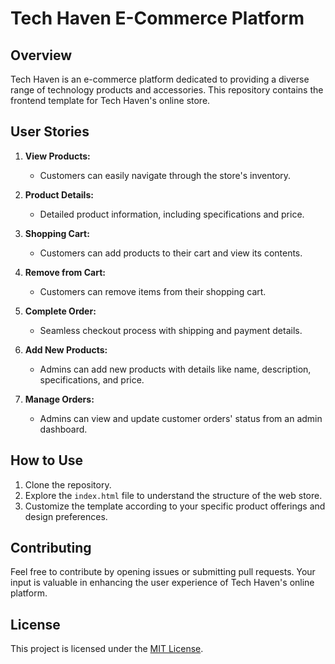 # Tech Haven E-Commerce Platform

## Overview

Tech Haven is an e-commerce platform dedicated to providing a diverse range of technology products and accessories. This repository contains the frontend template for Tech Haven's online store.

## User Stories

1. **View Products:**
   - Customers can easily navigate through the store's inventory.

2. **Product Details:**
   - Detailed product information, including specifications and price.

3. **Shopping Cart:**
   - Customers can add products to their cart and view its contents.

4. **Remove from Cart:**
   - Customers can remove items from their shopping cart.

5. **Complete Order:**
   - Seamless checkout process with shipping and payment details.

6. **Add New Products:**
   - Admins can add new products with details like name, description, specifications, and price.

7. **Manage Orders:**
   - Admins can view and update customer orders' status from an admin dashboard.

## How to Use

1. Clone the repository.
2. Explore the `index.html` file to understand the structure of the web store.
3. Customize the template according to your specific product offerings and design preferences.

## Contributing

Feel free to contribute by opening issues or submitting pull requests. Your input is valuable in enhancing the user experience of Tech Haven's online platform.

## License

This project is licensed under the [MIT License](LICENSE).
